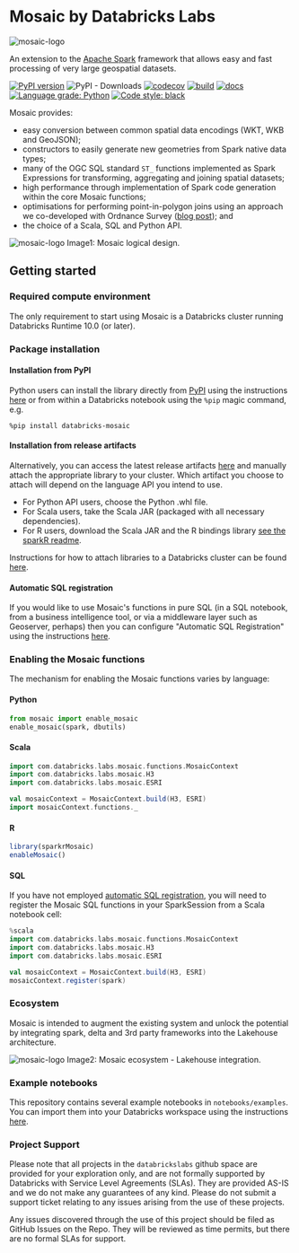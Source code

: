 # Mosaic by Databricks Labs
![mosaic-logo](../src/main/resources/mosaic_logo.png)

An extension to the [Apache Spark](https://spark.apache.org/) framework that allows easy and fast processing of very large geospatial datasets.

[![PyPI version](https://badge.fury.io/py/databricks-mosaic.svg)](https://badge.fury.io/py/databricks-mosaic)
![PyPI - Downloads](https://img.shields.io/pypi/dm/databricks-mosaic?style=flat)
[![codecov](https://codecov.io/gh/databrickslabs/mosaic/branch/main/graph/badge.svg?token=aEzZ8ITxdg)](https://codecov.io/gh/databrickslabs/mosaic)
[![build](https://github.com/databrickslabs/mosaic/actions/workflows/build.yml/badge.svg)](https://github.com/databrickslabs/mosaic/actions/workflows/build.yml)
[![docs](https://github.com/databrickslabs/mosaic/actions/workflows/docs.yml/badge.svg)](https://github.com/databrickslabs/mosaic/actions/workflows/docs.yml)
[![Language grade: Python](https://img.shields.io/lgtm/grade/python/g/databrickslabs/mosaic.svg?logo=lgtm&logoWidth=18)](https://lgtm.com/projects/g/databrickslabs/mosaic/context:python)
[![Code style: black](https://img.shields.io/badge/code%20style-black-000000.svg)](https://github.com/psf/black)


Mosaic provides:
- easy conversion between common spatial data encodings (WKT, WKB and GeoJSON);
- constructors to easily generate new geometries from Spark native data types;
- many of the OGC SQL standard `ST_` functions implemented as Spark Expressions for transforming, aggregating and joining spatial datasets;
- high performance through implementation of Spark code generation within the core Mosaic functions;
- optimisations for performing point-in-polygon joins using an approach we co-developed with Ordnance Survey ([blog post](https://databricks.com/blog/2021/10/11/efficient-point-in-polygon-joins-via-pyspark-and-bng-geospatial-indexing.html)); and
- the choice of a Scala, SQL and Python API.


![mosaic-logo](../src/main/resources/MosaicLogicalDesign.png)
Image1: Mosaic logical design.

## Getting started

### Required compute environment
The only requirement to start using Mosaic is a Databricks cluster running Databricks Runtime 10.0 (or later).

### Package installation
#### Installation from PyPI
Python users can install the library directly from [PyPI](https://pypi.org/project/databricks-mosaic/)
using the instructions [here](https://docs.databricks.com/libraries/cluster-libraries.html)
or from within a Databricks notebook using the `%pip` magic command, e.g.
```shell
%pip install databricks-mosaic
```

#### Installation from release artifacts
Alternatively, you can access the latest release artifacts [here](https://github.com/databrickslabs/mosaic/releases)
and manually attach the appropriate library to your cluster.
Which artifact you choose to attach will depend on the language API you intend to use.
- For Python API users, choose the Python .whl file.
- For Scala users, take the Scala JAR (packaged with all necessary dependencies).
- For R users, download the Scala JAR and the R bindings library [see the sparkR readme](R/sparkR-mosaic/README.md).

Instructions for how to attach libraries to a Databricks cluster can be found [here](https://docs.databricks.com/libraries/cluster-libraries.html).

#### Automatic SQL registration
If you would like to use Mosaic's functions in pure SQL (in a SQL notebook, from a business intelligence tool,
or via a middleware layer such as Geoserver, perhaps) then you can configure
"Automatic SQL Registration" using the instructions [here](https://databrickslabs.github.io/mosaic/usage/automatic-sql-registration.html).

### Enabling the Mosaic functions

The mechanism for enabling the Mosaic functions varies by language:

#### Python
```python
from mosaic import enable_mosaic
enable_mosaic(spark, dbutils)
```

#### Scala
```scala
import com.databricks.labs.mosaic.functions.MosaicContext
import com.databricks.labs.mosaic.H3
import com.databricks.labs.mosaic.ESRI

val mosaicContext = MosaicContext.build(H3, ESRI)
import mosaicContext.functions._
```

#### R
```R
library(sparkrMosaic)
enableMosaic()
```

#### SQL
If you have not employed [automatic SQL registration](#Automatic-SQL-registration), you will need to
register the Mosaic SQL functions in your SparkSession from a Scala notebook cell:
```scala
%scala
import com.databricks.labs.mosaic.functions.MosaicContext
import com.databricks.labs.mosaic.H3
import com.databricks.labs.mosaic.ESRI

val mosaicContext = MosaicContext.build(H3, ESRI)
mosaicContext.register(spark)
```

### Ecosystem
Mosaic is intended to augment the existing system and unlock the potential by integrating spark, delta and 3rd party frameworks into the Lakehouse architecture.

![mosaic-logo](../src/main/resources/MosaicEcosystem.png)
Image2: Mosaic ecosystem - Lakehouse integration.

### Example notebooks
This repository contains several example notebooks in `notebooks/examples`. You can import them into your Databricks workspace using the instructions [here](https://docs.databricks.com/notebooks/notebooks-manage.html#import-a-notebook).

### Project Support
Please note that all projects in the `databrickslabs` github space are provided for your exploration only, and are not formally supported by Databricks with Service Level Agreements (SLAs). They are provided AS-IS and we do not make any guarantees of any kind. Please do not submit a support ticket relating to any issues arising from the use of these projects.

Any issues discovered through the use of this project should be filed as GitHub Issues on the Repo. They will be reviewed as time permits, but there are no formal SLAs for support.

